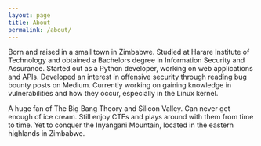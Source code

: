 ```yaml
---
layout: page
title: About
permalink: /about/
---
```


Born and raised in a small town in Zimbabwe. Studied at Harare Institute of Technology and obtained a Bachelors degree in Information Security and Assurance. Started out as a Python developer, working on web applications and APIs. Developed an interest in offensive security through reading bug bounty posts on Medium. Currently working on gaining knowledge in vulnerabilities and how they occur, especially in the Linux kernel.

A huge fan of The Big Bang Theory and Silicon Valley. Can never get enough of ice cream. Still enjoy CTFs and plays around with them from time to time. Yet to conquer the Inyangani Mountain, located in the eastern highlands in Zimbabwe.